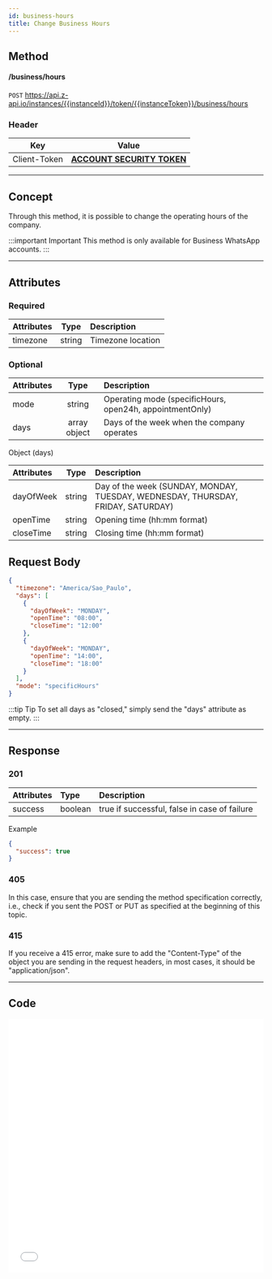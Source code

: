 ```yaml
---
id: business-hours
title: Change Business Hours
---
```


## Method

#### /business/hours

`POST` https://api.z-api.io/instances/{{instanceId}}/token/{{instanceToken}}/business/hours

### Header

|      Key       |            Value            |
| :------------: |     :-----------------:     |
|  Client-Token  | **[ACCOUNT SECURITY TOKEN](../security/client-token)** |
---

## Concept

Through this method, it is possible to change the operating hours of the company.

:::important Important
This method is only available for Business WhatsApp accounts.
:::

---

## Attributes

### Required

| Attributes   |  Type     | Description                |
| :---------- | :-----:   | :--------------------------- |
| timezone    | string    | Timezone location           |

### Optional

| Attributes   |  Type     | Description                                     |
| :---------- | :-----:   | :--------------------------------------------- |
| mode        | string    | Operating mode (specificHours, open24h, appointmentOnly) |
| days        | array object  | Days of the week when the company operates |

Object (days)

| Attributes   |  Type     | Description                                      |
| :---------- | :-----:   | :------------------------------------------------ |
| dayOfWeek   | string    | Day of the week (SUNDAY, MONDAY, TUESDAY, WEDNESDAY, THURSDAY, FRIDAY, SATURDAY) |
| openTime    | string    | Opening time (hh:mm format)                       |
| closeTime   | string    | Closing time (hh:mm format)                       |

## Request Body

```json
{
  "timezone": "America/Sao_Paulo",
  "days": [
    {
      "dayOfWeek": "MONDAY",
      "openTime": "08:00",
      "closeTime": "12:00"
    },
    {
      "dayOfWeek": "MONDAY",
      "openTime": "14:00",
      "closeTime": "18:00"
    }
  ],
  "mode": "specificHours"
}
```

:::tip Tip
To set all days as "closed," simply send the "days" attribute as empty.
:::

---

## Response

### 201

| Attributes | Type    | Description                                  |
| :-------- | :------ | :------------------------------------------- |
| success   | boolean | true if successful, false in case of failure |

Example

```json
{
  "success": true
}
```

### 405

In this case, ensure that you are sending the method specification correctly, i.e., check if you sent the POST or PUT as specified at the beginning of this topic.

### 415

If you receive a 415 error, make sure to add the "Content-Type" of the object you are sending in the request headers, in most cases, it should be "application/json".

---

## Code

<iframe src="//api.apiembed.com/?source=https://raw.githubusercontent.com/Z-API/z-api-docs/main/json-examples/business-hours.json&targets=all" frameborder="0" scrolling="no" width="100%" height="500px" seamless></iframe>
